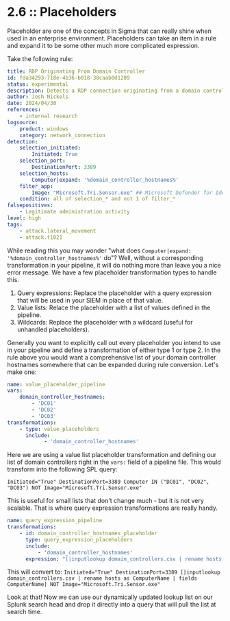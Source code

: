 # 2.6 :: Placeholders

Placeholder are one of the concepts in Sigma that can really shine when used in an enterprise environment. Placeholders can take an item in a rule and expand it to be some other much more complicated expression.

Take the following rule:

```yaml
title: RDP Originating From Domain Controller
id: fda34293-718e-4b36-b018-38caab0d1209
status: experimental
description: Detects a RDP connection originating from a domain controller
author: Josh Nickels
date: 2024/04/30
references:
    - internal research
logsource:
    product: windows
    category: network_connection
detection:
    selection_initiated:
        Initiated: True
    selection_port:
        DestinationPort: 3389
    selection_hosts:
        Computer|expand: '%domain_controller_hostnames%'
    filter_app:
        Image: "Microsoft.Tri.Sensor.exe" ## Microsoft Defender for Identity service makes port 3389 connections to hosts
    condition: all of selection_* and not 1 of filter_*
falsepositives:
    - Legitimate administration activity
level: high
tags:
    - attack.lateral_movement
    - attack.t1021
```

While reading this you may wonder "what does `Computer|expand: '%domain_controller_hostnames%'` do"? Well, without a corresponding transformation in your pipeline, it will do nothing more than leave you a nice error message. We have a few placeholder transformation types to handle this.

1. Query expressions: Replace the placeholder with a query expression that will be used in your SIEM in place of that value.
2. Value lists: Relace the placeholder with a list of values defined in the pipeline.
3. Wildcards: Replace the placeholder with a wildcard (useful for unhandled placeholders).

Generally you want to explicitly call out every placeholder you intend to use in your pipeline and define a transformation of either type 1 or type 2. In the rule above you would want a comprehensive list of your domain controller hostnames somewhere that can be expanded during rule conversion. Let's make one:

```yaml
name: value_placeholder_pipeline
vars:
    domain_controller_hostnames:
        - 'DC01'
        - 'DC02'
        - 'DC03'
transformations:
    - type: value_placeholders
      include:
            - 'domain_controller_hostnames'
```
Here we are using a value list placeholder transformation and defining our list of domain controllers right in the `vars:` field of a pipeline file. This would transform into the following SPL query:

`Initiated="True" DestinationPort=3389 Computer IN ("DC01", "DC02", "DC03") NOT Image="Microsoft.Tri.Sensor.exe"`


This is useful for small lists that don't change much - but it is not very scalable. That is where query expression transformations are really handy. 

```yaml
name: query_expression_pipeline
transformations:
    - id: domain_controller_hostnames_placeholder
      type: query_expression_placeholders
      include:
          - 'domain_controller_hostnames'
      expression: "[|inputlookup domain_controllers.csv | rename hosts as ComputerName | fields ComputerName]"
```
This will convert to:
`Initiated="True" DestinationPort=3389 [|inputlookup domain_controllers.csv | rename hosts as ComputerName | fields ComputerName] NOT Image="Microsoft.Tri.Sensor.exe"`

Look at that! Now we can use our dynamically updated lookup list on our Splunk search head and drop it directly into a query that will pull the list at search time.
